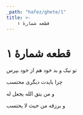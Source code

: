 ```yaml
---
_path: "hafez/ghete/1"
title: >-
    قطعه شمارهٔ ۱
---
```

# قطعه شمارهٔ ۱

<div class="b" id="bn1"><div class="m1"><p>تو نیک و بد خود هم از خود بپرس</p></div>
<div class="m2"><p>چرا بایدت دیگری محتسب</p></div></div>
<div class="b" id="bn2"><div class="m1"><p>و من یتق الله یجعل له</p></div>
<div class="m2"><p>و یرزقه من حیث لا یحتسب</p></div></div>
